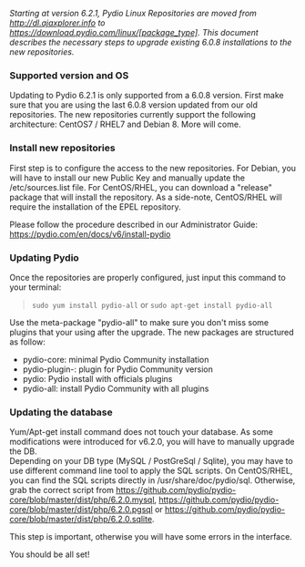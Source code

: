 *Starting at version 6.2.1, Pydio Linux Repositories are moved from http://dl.ajaxplorer.info to https://download.pydio.com/linux/[package_type]. This document describes the necessary steps to upgrade existing 6.0.8 installations to the new repositories.*

### Supported version and OS
Updating to Pydio 6.2.1 is only supported from a 6.0.8 version.
First make sure that you are using the last 6.0.8 version updated from our old repositories.
The new repositories currently support the following architecture: CentOS7 / RHEL7 and Debian 8. More will come.

### Install new repositories

First step is to configure the access to the new repositories. For Debian, you will have to install our new Public Key and manually update the /etc/sources.list file. For CentOS/RHEL, you can download a "release" package that will install the repository. As a side-note, CentOS/RHEL will require the installation of the EPEL repository.

Please follow the procedure described in our Administrator Guide: https://pydio.com/en/docs/v6/install-pydio

### Updating Pydio

Once the repositories are properly configured, just input this command to your terminal:
> `sudo yum install pydio-all`
or
> `sudo apt-get install pydio-all`

Use the meta-package "pydio-all" to make sure you don't miss some plugins that your using after the upgrade. 
The new packages are structured as follow: 
- pydio-core: minimal Pydio Community installation
- pydio-plugin-<name>: plugin for Pydio Community version
- pydio:  Pydio install with officials plugins
- pydio-all: install Pydio Community with all plugins

### Updating the database

Yum/Apt-get install command does not touch your database. As some modifications were introduced for v6.2.0, you will have to manually upgrade the DB.  
Depending on your DB type (MySQL / PostGreSql / Sqlite), you may have to use different command line tool to apply the SQL scripts.
On CentOS/RHEL, you can find the SQL scripts directly in /usr/share/doc/pydio/sql.
Otherwise, grab the correct script from https://github.com/pydio/pydio-core/blob/master/dist/php/6.2.0.mysql, https://github.com/pydio/pydio-core/blob/master/dist/php/6.2.0.pgsql or https://github.com/pydio/pydio-core/blob/master/dist/php/6.2.0.sqlite.

This step is important, otherwise you will have some errors in the interface.

You should be all set!

